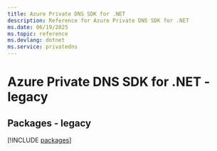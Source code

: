 ```yaml
---
title: Azure Private DNS SDK for .NET
description: Reference for Azure Private DNS SDK for .NET
ms.date: 06/19/2025
ms.topic: reference
ms.devlang: dotnet
ms.service: privatedns
---
```

# Azure Private DNS SDK for .NET - legacy
## Packages - legacy
[!INCLUDE [packages](private-dns-index.md)]